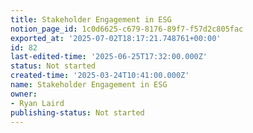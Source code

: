 ```yaml
---
title: Stakeholder Engagement in ESG
notion_page_id: 1c0d6625-c679-8176-89f7-f57d2c805fac
exported_at: '2025-07-02T18:17:21.748761+00:00'
id: 82
last-edited-time: '2025-06-25T17:32:00.000Z'
status: Not started
created-time: '2025-03-24T10:41:00.000Z'
name: Stakeholder Engagement in ESG
owner:
- Ryan Laird
publishing-status: Not started
---
```


<!-- Unsupported block type: table_of_contents -->

<!-- Unsupported block type: unsupported -->

